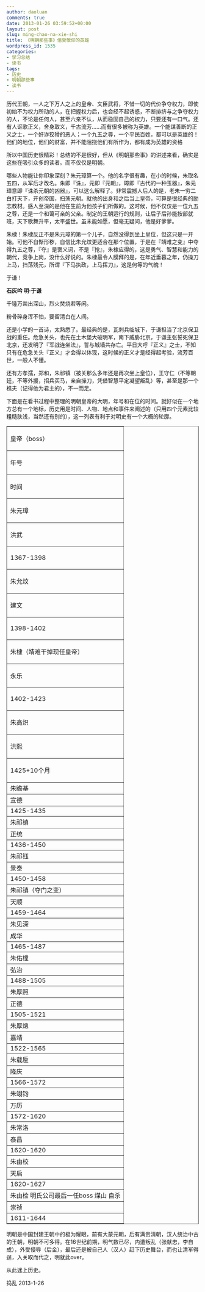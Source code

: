 ```yaml
---
author: daoluan
comments: true
date: 2013-01-26 03:59:52+00:00
layout: post
slug: ming-chao-na-xie-shi
title: 《明朝那些事》倍受敬仰的英雄
wordpress_id: 1535
categories:
- 学习总结
- 读书
tags:
- 历史
- 明朝那些事
- 读书
---
```


历代王朝，一人之下万人之上的皇帝、文臣武将，不惜一切的代价争夺权力，即使初始不为权力所动的人，在把握权力后，也会经不起诱惑，不断排挤与之争夺权力的人，不论是任何人，甚至六亲不认，从而稳固自己的权力，只要还有一口气。还有人讴歌正义，舍身取义，千古流芳……而有很多被称为英雄。一个能谋善断的正义之士，一个奸诈狡猾的恶人；一个九五之尊，一个平民百姓，都可以是英雄的！他们的地位，他们的财富，并不能阻挠他们有所作为，都有成为英雄的资格

<!-- more -->

所以中国历史很精彩！总结的不是很好，但从《明朝那些事》的讲述来看，确实是这些在吸引众多的读者。而不仅仅是明朝。

哪些人物能让你印象深刻？朱元璋算一个。他的名字很有趣，在小的时候，朱取名五四，从军后才改名。朱即『诛』，元即『元朝』，璋即『古代的一种玉器』，朱元璋意即『诛杀元朝的凶器』，可以这么解释了。非常震撼人后人的是，老朱一穷二白打天下，开创帝国，扫荡元朝。就他的出身和之后当上皇帝，可算是很经典的励志教材。感人至深的是他在生前为他孩子们所做的。这时候，他不仅仅是一位九五之尊，还是一个和蔼可亲的父亲。制定的王朝运行的规则，让后子后孙能按部就班，天下歌舞升平，太平盛世。虽未能如愿，但毫无疑问，他是好爹爹。

朱棣！朱棣反正不是朱元璋的第一个儿子，自然没得到坐上皇位，但这只是一开始。可他不自惭形秽，自信比朱允炆更适合在那个位置，于是在『靖难之变』中夺得九五之尊，『夺』是褒义词，不是『抢』，朱棣应得的，这是勇气、智慧和能力的朝代，竞争上岗，没什么好说的。朱棣最令人膜拜的是，在年近垂暮之年，仍操刀上马，扫荡残元，所谓『下马执政，上马挥刀』，这是何等的气魄！

于谦！


**石灰吟 明·于谦**




千锤万凿出深山，烈火焚烧若等闲。




粉骨碎身浑不怕，要留清白在人间。




还是小学的一首诗，太熟悉了。最经典的是，瓦刺兵临城下，于谦担当了北京保卫战的重任。危急关头，也先在土木堡大破明军，南下威胁北京，于谦主张誓死保卫北京，还发明了『军战连坐法』，誓与城墙共存亡。平日大呼『正义』之士，不知只有在危急关头『正义』才会得以体现，这时候的正义才是经得起考验，流芳百世，一般人不懂。




还有方孝孺，郑和，朱祁镇（被关那么多年还是再次坐上皇位），王守仁（不等朝廷，不等外援，招兵买马，亲自操刀，凭借智慧平定凝望叛乱）等，甚至是那一个樵夫（记得他为君主的），不一而足。




下面是在看书过程中整理的明朝皇帝的大明，年号和在位的时间。就好似在一个地方总有一个地标，历史用是时间、人物、地点和事件来阐述的（只用四个元素比较粗糙肤浅，当然还有别的），这一列表有利于对明史有一个大概的轮廓。



<table cellpadding="2" width="100%" cellspacing="0" border="1" >
<tbody >
<tr >
<td valign="top" >


皇帝（boss）

</td></tbody>
<td valign="top" >


年号

</td></tbody>
<td valign="top" >


时间

</td></tbody>
</tr></tbody>
<tr >
<td valign="top" >


朱元璋

</td></tbody>
<td valign="top" >


洪武

</td></tbody>
<td valign="top" >


1367-1398

</td></tbody>
</tr></tbody>
<tr >
<td valign="top" >


朱允炆

</td></tbody>
<td valign="top" >


建文

</td></tbody>
<td valign="top" >


1398-1402

</td></tbody>
</tr></tbody>
<tr >
<td valign="top" >


朱棣（靖难干掉现任皇帝）

</td></tbody>
<td valign="top" >


永乐

</td></tbody>
<td valign="top" >


1402-1423

</td></tbody>
</tr></tbody>
<tr >
<td valign="top" >


朱高炽

</td></tbody>
<td valign="top" >


洪熙

</td></tbody>
<td valign="top" >


1425+10个月

</td></tbody>
</tr></tbody>
<tr >
<td valign="top" >朱瞻基</td></tbody>
<td valign="top" >宣德</td></tbody>
<td valign="top" >1425-1435</td></tbody>
</tr></tbody>
<tr >
<td valign="top" >朱祁镇</td></tbody>
<td valign="top" >正统</td></tbody>
<td valign="top" >1436-1450</td></tbody>
</tr></tbody>
<tr >
<td valign="top" >朱祁钰</td></tbody>
<td valign="top" >景泰</td></tbody>
<td valign="top" >1450-1458</td></tbody>
</tr></tbody>
<tr >
<td valign="top" >朱祁镇（夺门之变）</td></tbody>
<td valign="top" >天顺</td></tbody>
<td valign="top" >1459-1464</td></tbody>
</tr></tbody>
<tr >
<td valign="top" >朱见深</td></tbody>
<td valign="top" >成华</td></tbody>
<td valign="top" >1465-1487</td></tbody>
</tr></tbody>
<tr >
<td valign="top" >朱佑樘</td></tbody>
<td valign="top" >弘治</td></tbody>
<td valign="top" >1488-1505</td></tbody>
</tr></tbody>
<tr >
<td valign="top" >朱厚照</td></tbody>
<td valign="top" >正德</td></tbody>
<td valign="top" >1505-1521</td></tbody>
</tr></tbody>
<tr >
<td valign="top" >朱厚熜</td></tbody>
<td valign="top" >嘉靖</td></tbody>
<td valign="top" >1522-1565</td></tbody>
</tr></tbody>
<tr >
<td valign="top" >朱载垕</td></tbody>
<td valign="top" >隆庆</td></tbody>
<td valign="top" >1566-1572</td></tbody>
</tr></tbody>
<tr >
<td valign="top" >朱翊钧</td></tbody>
<td valign="top" >万历</td></tbody>
<td valign="top" >1572-1620</td></tbody>
</tr></tbody>
<tr >
<td valign="top" >朱常洛</td></tbody>
<td valign="top" >泰昌</td></tbody>
<td valign="top" >1620-1620</td></tbody>
</tr></tbody>
<tr >
<td valign="top" >朱由校</td></tbody>
<td valign="top" >天启</td></tbody>
<td valign="top" >1620-1627</td></tbody>
</tr></tbody>
<tr >
<td valign="top" >朱由检 明氏公司最后一任boss 煤山 自杀</td></tbody>
<td valign="top" >崇祯</td></tbody>
<td valign="top" >1611-1644</td></tbody>
</tr></tbody>
</tbody></tbody>
</table></tbody>
明朝是中国封建王朝中的极为耀眼，前有大蒙元朝，后有满贵清朝，汉人统治中古的王朝，明朝不可多得。在16世纪前期，明气数已尽，内遭叛乱（张献忠，李自成），外受侵辱（后金），最后还是被自己人（汉人）赶下历史舞台，而也让清军得逞，入关取而代之，明就此over。

从此迷上历史。

捣乱 2013-1-26
